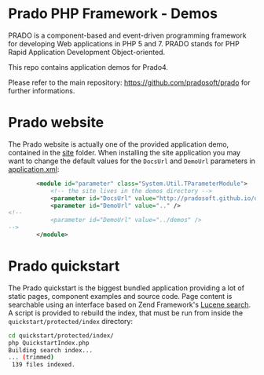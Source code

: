 # Prado PHP Framework - Demos

PRADO is a component-based and event-driven programming framework for developing Web applications in PHP 5 and 7.
PRADO stands for PHP Rapid Application Development Object-oriented.

This repo contains application demos for Prado4. 

Please refer to the main repository: https://github.com/pradosoft/prado for further informations.

# Prado website

The Prado website is actually one of the provided application demo, contained in the [site](https://github.com/pradosoft/prado-demos/tree/master/site) folder.
When installing the site application you may want to change the default values for the `DocsUrl` and `DemoUrl` parameters in [application.xml](https://github.com/pradosoft/prado-demos/blob/master/site/protected/application.xml):

```xml
		<module id="parameter" class="System.Util.TParameterModule">
			<!-- the site lives in the demos directory -->
			<parameter id="DocsUrl" value="http://pradosoft.github.io/docs" />
			<parameter id="DemoUrl" value=".." />
<!--
			<parameter id="DemoUrl" value="../demos" />			
-->
		</module>
```

# Prado quickstart

The Prado quickstart is the biggest bundled application providing a lot of static pages, component examples and source code.
Page content is searchable using an interface based on Zend Framework's [Lucene search](https://github.com/zf1/zend-search-lucene). A script is provided to rebuild the index, that must be run from inside the `quickstart/protected/index` directory:

```sh
cd quickstart/protected/index/
php QuickstartIndex.php 
Building search index...
... (trimmed)
 139 files indexed.
```
